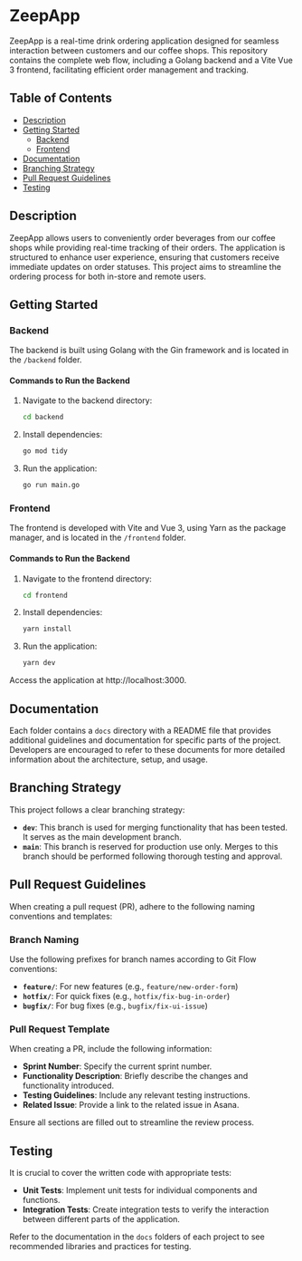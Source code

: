 # ZeepApp

ZeepApp is a real-time drink ordering application designed for seamless interaction between customers and our coffee shops. This repository contains the complete web flow, including a Golang backend and a Vite Vue 3 frontend, facilitating efficient order management and tracking.

## Table of Contents
- [Description](#description)
- [Getting Started](#getting-started)
  - [Backend](#backend)
  - [Frontend](#frontend)
- [Documentation](#documentation)
- [Branching Strategy](#branching-strategy)
- [Pull Request Guidelines](#pull-request-guidelines)
- [Testing](#testing)

## Description

ZeepApp allows users to conveniently order beverages from our coffee shops while providing real-time tracking of their orders. The application is structured to enhance user experience, ensuring that customers receive immediate updates on order statuses. This project aims to streamline the ordering process for both in-store and remote users.

## Getting Started

### Backend
The backend is built using Golang with the Gin framework and is located in the `/backend` folder.

#### Commands to Run the Backend
1. Navigate to the backend directory:
   ```bash
   cd backend
   ```
2. Install dependencies:
   ```bash
   go mod tidy
   ```
3. Run the application:
   ```bash
   go run main.go
   ```

### Frontend
The frontend is developed with Vite and Vue 3, using Yarn as the package manager, and is located in the `/frontend` folder.

#### Commands to Run the Backend
1. Navigate to the frontend directory:
   ```bash
   cd frontend
   ```
2. Install dependencies:
   ```bash
   yarn install
   ```
3. Run the application:
   ```bash
   yarn dev
   ```
Access the application at http://localhost:3000.

## Documentation

Each folder contains a `docs` directory with a README file that provides additional guidelines and documentation for specific parts of the project. Developers are encouraged to refer to these documents for more detailed information about the architecture, setup, and usage.

## Branching Strategy

This project follows a clear branching strategy:

- **`dev`**: This branch is used for merging functionality that has been tested. It serves as the main development branch.
- **`main`**: This branch is reserved for production use only. Merges to this branch should be performed following thorough testing and approval.

## Pull Request Guidelines

When creating a pull request (PR), adhere to the following naming conventions and templates:

### Branch Naming

Use the following prefixes for branch names according to Git Flow conventions:

- **`feature/`**: For new features (e.g., `feature/new-order-form`)
- **`hotfix/`**: For quick fixes (e.g., `hotfix/fix-bug-in-order`)
- **`bugfix/`**: For bug fixes (e.g., `bugfix/fix-ui-issue`)

### Pull Request Template

When creating a PR, include the following information:

- **Sprint Number**: Specify the current sprint number.
- **Functionality Description**: Briefly describe the changes and functionality introduced.
- **Testing Guidelines**: Include any relevant testing instructions.
- **Related Issue**: Provide a link to the related issue in Asana.

Ensure all sections are filled out to streamline the review process.

## Testing

It is crucial to cover the written code with appropriate tests:

- **Unit Tests**: Implement unit tests for individual components and functions.
- **Integration Tests**: Create integration tests to verify the interaction between different parts of the application.

Refer to the documentation in the `docs` folders of each project to see recommended libraries and practices for testing.

